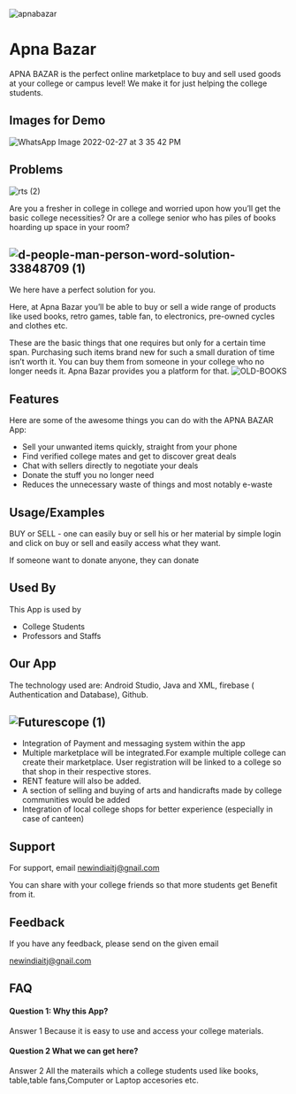 ![apnabazar](https://user-images.githubusercontent.com/96831193/155880071-3d1a8b72-b988-40d6-98ce-e606087535f6.jpg)



# Apna Bazar
APNA BAZAR is the perfect online marketplace to buy and sell used goods at your college or campus level!
We make it for just helping the college students.


## Images for Demo
![WhatsApp Image 2022-02-27 at 3 35 42 PM](https://user-images.githubusercontent.com/96831193/155880041-762b7211-42be-4708-adc6-f97b37f0d581.jpg)


## Problems  
![rts (2)](https://user-images.githubusercontent.com/96831193/155879844-d86e1432-ff17-4afa-9a2b-52c024e3051a.jpg)




Are you a fresher in college in college and worried upon   how you’ll get the basic college necessities? Or are a college senior who has piles of books hoarding up space in your room?
## ![d-people-man-person-word-solution-33848709 (1)](https://user-images.githubusercontent.com/96831193/155879744-edff60eb-035b-42b2-9dc0-41b22cc8a380.jpg)



We here have a perfect solution for you.

Here, at Apna Bazar you’ll be able to buy or sell a wide range of products like used books, retro games, table fan, to electronics, pre-owned cycles and clothes etc.

These are the basic things that one requires but only for a certain time span. Purchasing such items brand new for such a small duration of time isn’t worth it. You can buy them from someone in your college who no longer needs it. Apna Bazar provides you a platform for that.
![OLD-BOOKS](https://user-images.githubusercontent.com/96831193/155879806-ad74ac5d-585e-41c0-8fb7-7e79a0dc26ea.jpg)




## Features

Here are some of the awesome things you can do with the APNA BAZAR App:

-	Sell your unwanted items quickly, straight from your phone 
-	Find verified college mates and get to discover great deals
-	Chat with sellers directly to negotiate your deals
-	Donate the stuff you no longer need
-	Reduces the unnecessary waste of things and most notably e-waste


## Usage/Examples

BUY or SELL - one can easily buy or sell his or her material by simple login and click on buy or sell and easily access what they want.

If someone want to donate anyone,  they can donate


## Used By

This App is used by 

- College Students
- Professors and Staffs

## Our App

The technology used are: Android Studio, Java and XML, firebase ( Authentication and Database), Github.


## ![Futurescope (1)](https://user-images.githubusercontent.com/96831193/155879965-0f6c120a-e7b4-4951-81b9-22a7b423b600.jpg)
-	Integration of Payment and messaging system within the app
-	Multiple marketplace will be integrated.For example multiple college can create their marketplace. User registration will be linked to a college so that shop in their respective stores.
-	RENT feature will also be added.
-	A section of selling and buying of arts and handicrafts made by college communities would be added
-	Integration of local college shops for better experience (especially in case of canteen)


## Support



For support, email newindiaitj@gnail.com

You can share with your college friends so that more students get Benefit from it.

## Feedback

If you have any feedback, please send on the given email

newindiaitj@gnail.com


## FAQ

#### Question 1: Why this App?

Answer 1 Because it is easy to use and access your college materials.

#### Question 2 What we can get here?

Answer 2 All the materails which a college students used like books, table,table fans,Computer or Laptop accesories etc.

